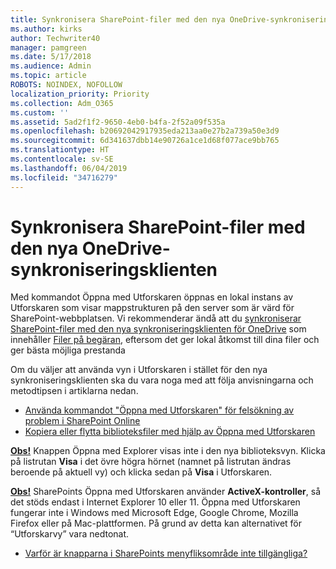 ```yaml
---
title: Synkronisera SharePoint-filer med den nya OneDrive-synkroniseringsklienten
ms.author: kirks
author: Techwriter40
manager: pamgreen
ms.date: 5/17/2018
ms.audience: Admin
ms.topic: article
ROBOTS: NOINDEX, NOFOLLOW
localization_priority: Priority
ms.collection: Adm_O365
ms.custom: ''
ms.assetid: 5ad2f1f2-9650-4eb0-b4fa-2f52a09f535a
ms.openlocfilehash: b20692042917935eda213aa0e27b2a739a50e3d9
ms.sourcegitcommit: 6d341637dbb14e90726a1ce1d68f077ace9bb765
ms.translationtype: HT
ms.contentlocale: sv-SE
ms.lasthandoff: 06/04/2019
ms.locfileid: "34716279"
---
```

# <a name="sync-sharepoint-files-with-the-new-onedrive-sync-client"></a>Synkronisera SharePoint-filer med den nya OneDrive-synkroniseringsklienten

<p>
  <span style="mso-bidi-font-family: Calibri; mso-bidi-theme-font: minor-latin;">Med kommandot Öppna med Utforskaren öppnas en lokal instans av Utforskaren som visar mappstrukturen på den server som är värd för SharePoint-webbplatsen. Vi rekommenderar ändå att du <a href="https://support.office.com/sv-SE/article/sync-sharepoint-files-with-the-new-onedrive-sync-client-6de9ede8-5b6e-4503-80b2-6190f3354a88">synkroniserar SharePoint-filer med den nya synkroniseringsklienten för OneDrive</a> som innehåller <a href="https://support.office.com/sv-SE/article/learn-about-onedrive-files-on-demand-0e6860d3-d9f3-4971-b321-7092438fb38e">Filer på begäran</a>, eftersom det ger lokal åtkomst till dina filer och ger bästa möjliga prestanda</span></p> <p><span style="mso-bidi-font-family: Calibri; mso-bidi-theme-font: minor-latin;">Om du väljer att använda vyn i Utforskaren i stället för den nya synkroniseringsklienten ska du vara noga med att följa anvisningarna och metodtipsen i artiklarna nedan.</span></p> <ul> <li>
  <span style="mso-bidi-font-family: Calibri; mso-bidi-theme-font: minor-latin;">
  <a href="https://support.office.com/sv-SE/article/How-to-use-the-Open-with-Explorer-command-to-troubleshoot-issues-in-SharePoint-Online-87155331-0c92-4224-a4c1-da5c21c4ade4">Använda kommandot "Öppna med Utforskaren" för felsökning av problem i SharePoint Online</a></span></li> <li>
  <span style="mso-bidi-font-family: Calibri; mso-bidi-theme-font: minor-latin;">
  <a href="https://support.office.com/sv-SE/article/copy-or-move-library-files-by-using-open-with-explorer-aaee7bfb-e2a1-42ee-8fc0-bcc0754f04d2">Kopiera eller flytta biblioteksfiler med hjälp av Öppna med Utforskaren</a></span></li> </ul> <p><strong style="mso-bidi-font-weight: normal;"><u><span style="mso-bidi-font-family: Calibri; mso-bidi-theme-font: minor-latin;">Obs!</span></u></strong><span style="mso-bidi-font-family: Calibri; mso-bidi-theme-font: minor-latin;"> Knappen Öppna med Explorer visas inte i den nya biblioteksvyn. Klicka på listrutan <strong>Visa</strong> i det övre högra hörnet (namnet på listrutan ändras beroende på aktuell vy) och klicka sedan på <strong>Visa</strong> i Utforskaren.</span></p> <p><strong style="mso-bidi-font-weight: normal;"><u><span style="mso-bidi-font-family: Calibri; mso-bidi-theme-font: minor-latin;">Obs!</span></u></strong><span style="mso-bidi-font-family: Calibri; mso-bidi-theme-font: minor-latin;"> SharePoints Öppna med Utforskaren använder <strong>ActiveX-kontroller</strong>, så det stöds endast i Internet Explorer 10 eller 11. Öppna med Utforskaren fungerar inte i Windows med Microsoft Edge, Google Chrome, Mozilla Firefox eller på Mac-plattformen. På grund av detta kan alternativet för &ldquo;Utforskarvy&rdquo; vara nedtonat.</span></p> <ul> <li>
  <span style="mso-bidi-font-family: Calibri; mso-bidi-theme-font: minor-latin;">
  <a href="https://support.office.com/sv-SE/article/Why-SharePoint-ribbon-buttons-are-unavailable-48b0939a-2efb-4e79-b5e8-b2c4cb5d04ca">Varför är knapparna i SharePoints menyfliksområde inte tillgängliga?</a></span></li> </ul> <p>&nbsp;</p>

  


